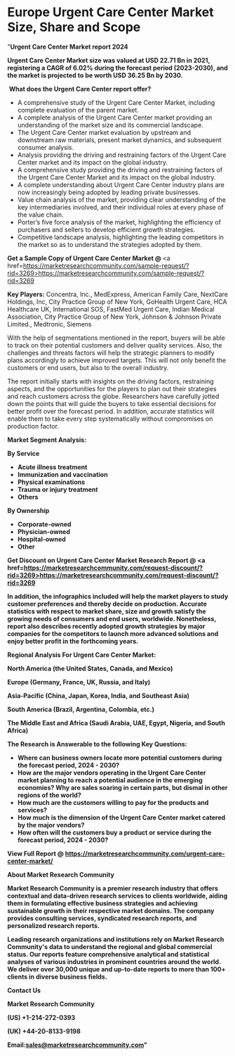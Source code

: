 # Europe Urgent Care Center Market Size, Share and Scope
"<strong>Urgent Care Center Market report 2024</strong>

<strong>Urgent Care Center Market size was valued at USD 22.71 Bn in 2021, registering a CAGR of 6.02% during the forecast period (2023-2030), and the market is projected to be worth USD 36.25 Bn by 2030.</strong>

 <strong><b>What does the Urgent Care Center report offer?</b></strong>
<ul>
  <li>A comprehensive study of the Urgent Care Center Market, including complete evaluation of the parent market.</li>
  <li>A complete analysis of the Urgent Care Center market providing an understanding of the market size and its commercial landscape.</li>
  <li>The Urgent Care Center market evaluation by upstream and downstream raw materials, present market dynamics, and subsequent consumer analysis.</li>
  <li>Analysis providing the driving and restraining factors of the Urgent Care Center market and its impact on the global industry.</li>
  <li>A comprehensive study providing the driving and restraining factors of the Urgent Care Center Market and its impact on the global industry.</li>
  <li>A complete understanding about Urgent Care Center industry plans are now increasingly being adopted by leading private businesses.</li>
  <li>Value chain analysis of the market, providing clear understanding of the key intermediaries involved, and their individual roles at every phase of the value chain.</li>
  <li>Porter’s five force analysis of the market, highlighting the efficiency of purchasers and sellers to develop efficient growth strategies.</li>
  <li>Competitive landscape analysis, highlighting the leading competitors in the market so as to understand the strategies adopted by them.</li>
</ul>

<strong>Get a Sample Copy of Urgent Care Center Market @ </strong><a href=https://marketresearchcommunity.com/sample-request/?rid=3269><u>https://marketresearchcommunity.com/sample-request/?rid=3269</u></a>

<strong>Key Players:</strong> 
Concentra, Inc., MedExpress, American Family Care, NextCare Holdings, Inc, City Practice Group of New York, GoHealth Urgent Care, HCA Healthcare UK, International SOS, FastMed Urgent Care, Indian Medical Association, City Practice Group of New York, Johnson &amp; Johnson Private Limited., Medtronic, Siemens

With the help of segmentations mentioned in the report, buyers will be able to track on their potential customers and deliver quality services. Also, the challenges and threats factors will help the strategic planners to modify plans accordingly to achieve improved targets. This will not only benefit the customers or end users, but also to the overall industry.

The report initially starts with insights on the driving factors, restraining aspects, and the opportunities for the players to plan out their strategies and reach customers across the globe. Researchers have carefully jotted down the points that will guide the buyers to take essential decisions for better profit over the forecast period. In addition, accurate statistics will enable them to take every step systematically without compromises on production factor.

<strong>Market Segment Analysis:</strong>


<strong><strong>By Service</strong></h4>
<ul>
 	<li>Acute illness treatment</li>
 	<li>Immunization and vaccination</li>
 	<li>Physical examinations</li>
 	<li>Trauma or injury treatment</li>
 	<li>Others</li>
</ul>
<strong><strong>By Ownership</strong></h4>
<ul>
 	<li>Corporate-owned</li>
 	<li>Physician-owned</li>
 	<li>Hospital-owned</li>
 	<li>Other</li>
</ul>

<strong>Get Discount on Urgent Care Center Market Research Report @ </b></strong><a href=https://marketresearchcommunity.com/request-discount/?rid=3269><u>https://marketresearchcommunity.com/request-discount/?rid=3269</u></a>

In addition, the infographics included will help the market players to study customer preferences and thereby decide on production. Accurate statistics with respect to market share, size and growth satisfy the growing needs of consumers and end users, worldwide. Nonetheless, report also describes recently adopted growth strategies by major companies for the competitors to launch more advanced solutions and enjoy better profit in the forthcoming years.

<strong>Regional Analysis For Urgent Care Center Market:</strong>

<strong>North America</strong> (the United States, Canada, and Mexico)

<strong>Europe</strong> (Germany, France, UK, Russia, and Italy)

<strong>Asia-Pacific</strong> (China, Japan, Korea, India, and Southeast Asia)

<strong>South America</strong> (Brazil, Argentina, Colombia, etc.)

<strong>The Middle East and Africa</strong> (Saudi Arabia, UAE, Egypt, Nigeria, and South Africa)

<strong>The Research is Answerable to the following Key Questions:</strong>
<ul>
 	<li>Where can business owners locate more potential customers during the forecast period, 2024 - 2030?</li>
 	<li>How are the major vendors operating in the Urgent Care Center market planning to reach a potential audience in the emerging economies? Why are sales soaring in certain parts, but dismal in other regions of the world?</li>
 	<li>How much are the customers willing to pay for the products and services?</li>
 	<li>How much is the dimension of the Urgent Care Center market catered by the major vendors?</li>
 	<li>How often will the customers buy a product or service during the forecast period, 2024 - 2030?</li>
</ul>

<strong>View Full Report @</strong> <a href=https://marketresearchcommunity.com/urgent-care-center-market/>https://marketresearchcommunity.com/urgent-care-center-market/</a>

<strong>About Market Research Community</strong>

Market Research Community is a premier research industry that offers contextual and data-driven research services to clients worldwide, aiding them in formulating effective business strategies and achieving sustainable growth in their respective market domains. The company provides consulting services, syndicated research reports, and personalized research reports.

Leading research organizations and institutions rely on Market Research Community's data to understand the regional and global commercial status. Our reports feature comprehensive analytical and statistical analyses of various industries in prominent countries around the world. We deliver over 30,000 unique and up-to-date reports to more than 100+ clients in diverse business fields.

<strong>Contact Us</strong>

<strong>Market Research Community</strong>

(US) +1-214-272-0393

(UK) +44-20-8133-9198

<strong>Email:</strong>sales@marketresearchcommunity.com"
